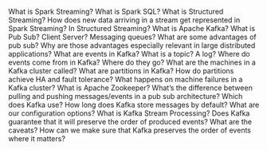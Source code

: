 What is Spark Streaming?
What is Spark SQL?
What is Structured Streaming?
How does new data arriving in a stream get represented in Spark Streaming?
In Structured Streaming?
What is Apache Kafka?
What is Pub Sub?
Client Server?
Messaging queues?
What are some advantages of pub sub?  Why are those advantages especially relevant in large distributed applications?
What are events in Kafka?
What is a topic?  A log?
Where do events come from in Kafka?  Where do they go?
What are the machines in a Kafka cluster called?
What are partitions in Kafka?
How do partitions achieve HA and fault tolerance?
What happens on machine failures in a Kafka cluster?
What is Apache Zookeeper?
What’s the difference between pulling and pushing messages/events in a pub sub architecture?  Which does Kafka use?
How long does Kafka store messages by default?  What are our configuration options?
What is Kafka Stream Processing?
Does Kafka guarantee that it will preserve the order of produced events?  What are the caveats?
How can we make sure that Kafka preserves the order of events where it matters?